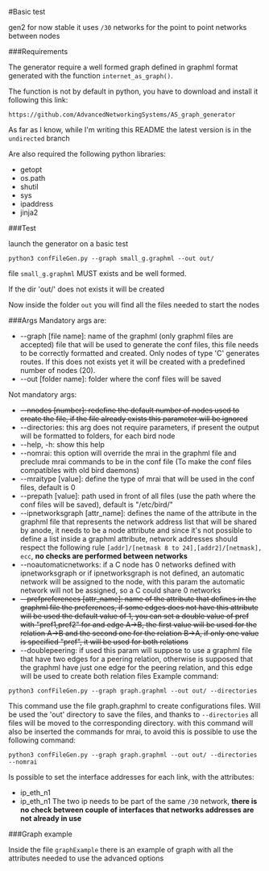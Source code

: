 #Basic test

gen2 for now stable it uses `/30` networks for the point to point networks between nodes 

###Requirements

The generator require a well formed graph defined in graphml format generated with the function `internet_as_graph()`.

The function is not by default in python, you have to download and install it following this link:

`https://github.com/AdvancedNetworkingSystems/AS_graph_generator`

As far as I know, while I'm writing this README the latest version is in the `undirected` branch

Are also required the following python libraries:
* getopt
* os.path
* shutil
* sys
* ipaddress
* jinja2

###Test

launch the generator on a basic test

`python3 confFileGen.py --graph small_g.graphml --out out/`

file `small_g.graphml` MUST exists and be well formed.

If the dir 'out/' does not exists it will be created

Now inside the folder `out` you will find all the files needed to start the nodes

###Args
Mandatory args are: 
* --graph [file name]: name of the graphml (only graphml files are accepted) file that will be used to generate the conf files, this file needs to be correctly formatted and created. Only nodes of type 'C' generates routes. If this does not exists yet it will be created with a predefined number of nodes (20).
* --out [folder name]: folder where the conf files will be saved

Not mandatory args:
* ~~--nnodes [number]: redefine the default number of nodes used to create the file, if the file already exists this parameter will be ignored~~
* --directories: this arg does not require parameters, if present the output will be formatted to folders, for each bird node
* --help, -h: show this help
* --nomrai: this option will override the mrai in the graphml file and preclude mrai commands to be in the conf file (To make the conf files compatibles with old bird daemons)
* --mraitype [value]: define the type of mrai that will be used in the conf files, default is 0
* --prepath [value]: path used in front of all files (use the path where the conf files will be saved), default is "/etc/bird/"
* --ipnetworksgraph [attr_name]: defines the name of the attribute in the graphml file that represents the network address list that will be shared by anode, it needs to be a node attribute and since it's not possible to define a list inside a graphml attribute, network addresses should respect the following rule `[addr]/[netmask 8 to 24],[addr2]/[netmask], ecc`, **no checks are performed between networks**
* --noautomaticnetworks: if a C node has 0 networks defined with ipnetworksgraph or if ipnetworksgraph is not defined, an automatic network will be assigned to the node, with this param the automatic network will not be assigned, so a C could share 0 networks
* ~~--prefpreferences [attr_name]: name of the attribute that defines in the graphml file the preferences, if some edges does not have this attribute will be used the default value of 1, you can set a double value of pref with "pref1,pref2" for and edge A->B, the first value will be used for the relation A->B and the second one for the relation B->A, if only one value is specified "pref", it will be used for both relations~~
* --doublepeering: if used this param will suppose to use a graphml file that have two edges for a peering relation, otherwise is supposed that the graphml have just one edge for the peering relation, and this edge will be used to create both relation files
Example command:

`python3 confFileGen.py --graph graph.graphml --out out/ --directories`

This command use the file graph.graphml to create configurations files.
Will be used the 'out' directory to save the files, and thanks to `--directories` all files will be moved to the corresponding directory. 
with this command will also be inserted the commands for mrai, to avoid this is possible to use the following command:

`python3 confFileGen.py --graph graph.graphml --out out/ --directories --nomrai`

Is possible to set the interface addresses for each link, with the attributes:
* ip_eth_n1
* ip_eth_n1
The two ip needs to be part of the same `/30` network, **there is no check between couple of interfaces that networks addresses are not already in use**  

###Graph example

Inside the file `graphExample` there is an example of graph with all the attributes needed to use the advanced options